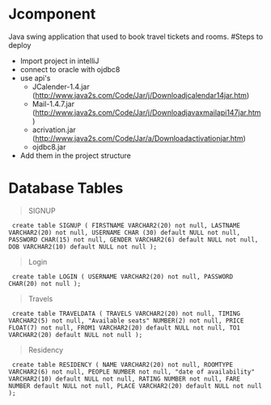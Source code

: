 # Jcomponent
Java swing application that used to book travel tickets and rooms.
#Steps to deploy
- Import project in intelliJ
- connect to oracle with ojdbc8
- use api's 
     - JCalender-1.4.jar (http://www.java2s.com/Code/Jar/j/Downloadjcalendar14jar.htm)
     - Mail-1.4.7.jar (http://www.java2s.com/Code/Jar/j/Downloadjavaxmailapi147jar.htm)
     - acrivation.jar (http://www.java2s.com/Code/Jar/a/Downloadactivationjar.htm)
     - ojdbc8.jar
- Add them in the project structure
# Database Tables
> SIGNUP

` create table SIGNUP
(
 FIRSTNAME VARCHAR2(20) not null,
 LASTNAME VARCHAR2(20) not null,
 USERNAME CHAR (30) default NULL not null,
 PASSWORD CHAR(15) not null,
 GENDER VARCHAR2(6) default NULL not null,
 DOB VARCHAR2(10) default NULL not null
);` 

> Login

` create table LOGIN
(
 USERNAME VARCHAR2(20) not null,
 PASSWORD CHAR(20) not null
);` 

> Travels

` create table TRAVELDATA
(
 TRAVELS VARCHAR2(20) not null,
 TIMING VARCHAR2(5) not null,
 "Available seats" NUMBER(2) not null,
 PRICE FLOAT(7) not null,
 FROM1 VARCHAR2(20) default NULL not null,
 TO1 VARCHAR2(20) default NULL not null
);` 

> Residency

` create table RESIDENCY
(
 NAME VARCHAR2(20) not null,
 ROOMTYPE VARCHAR2(6) not null,
 PEOPLE NUMBER not null,
 "date of availability" VARCHAR2(10) default NULL not null,
 RATING NUMBER not null,
 FARE NUMBER default NULL not null,
 PLACE VARCHAR2(20) default NULL not null
);` 

